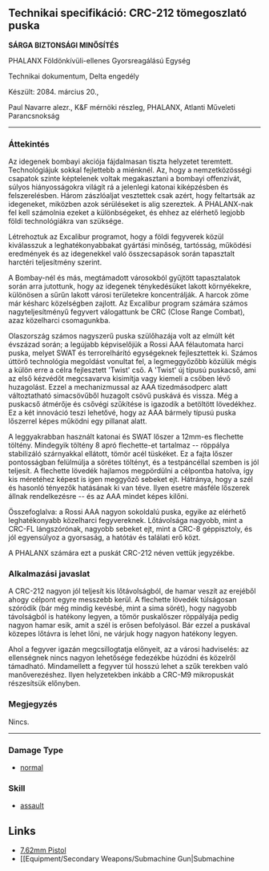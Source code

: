 ## Technikai specifikáció: CRC-212 tömegoszlató puska

**SÁRGA BIZTONSÁGI MINŐSÍTÉS**

PHALANX Földönkívüli-ellenes Gyorsreagálású Egység

Technikai dokumentum, Delta engedély

Készült: 2084. március 20.,

Paul Navarre alezr., K&F mérnöki részleg, PHALANX, Atlanti Műveleti
Parancsnokság

------------------------------------------------------------------------

### Áttekintés

Az idegenek bombayi akciója fájdalmasan tiszta helyzetet teremtett.
Technológiájuk sokkal fejlettebb a miénknél. Az, hogy a nemzetközösségi
csapatok szinte képtelenek voltak megakasztani a bombayi offenzívát,
súlyos hiányosságokra világít rá a jelenlegi katonai kiképzésben és
felszerelésben. Három zászlóaljat vesztettek csak azért, hogy feltartsák
az idegeneket, miközben azok sérüléseket is alig szereztek. A
PHALANX-nak fel kell számolnia ezeket a különbségeket, és ehhez az
elérhető legjobb földi technológiákra van szüksége.

Létrehoztuk az Excalibur programot, hogy a földi fegyverek közül
kiválasszuk a leghatékonyabbakat gyártási minőség, tartósság, működési
eredmények és az idegenekkel való összecsapások során tapasztalt
harctéri teljesítmény szerint.

A Bombay-nél és más, megtámadott városokból gyűjtött tapasztalatok során
arra jutottunk, hogy az idegenek ténykedésüket lakott környékekre,
különösen a sűrűn lakott városi területekre koncentrálják. A harcok zöme
már késharc közelségben zajlott. Az Excalibur program számára számos
nagyteljesítményű fegyvert válogattunk be CRC (Close Range Combat), azaz
közelharci csomagunkba.

Olaszország számos nagyszerű puska szülőhazája volt az elmúlt két
évszázad során; a legújabb képviselőjük a Rossi AAA félautomata harci
puska, melyet SWAT és terrorelhárító egységeknek fejlesztettek ki.
Számos úttörő technológia megoldást vonultat fel, a legmeggyőzőbb
közülük mégis a külön erre a célra fejlesztett 'Twist' cső. A 'Twist' új
típusú puskacső, ami az első kézvédőt megcsavarva kisimítja vagy kiemeli
a csőben lévő huzagolást. Ezzel a mechanizmussal az AAA tizedmásodperc
alatt változtatható simacsövűből huzagolt csövű puskává és vissza. Még a
puskacső átmérője és csővégi szűkítése is igazodik a betöltött
lövedékhez. Ez a két innováció teszi lehetővé, hogy az AAA bármely
típusú puska lőszerrel képes működni egy pillanat alatt.

A leggyakrabban használt katonai és SWAT lőszer a 12mm-es flechette
töltény. Mindegyik töltény 8 apró flechette-et tartalmaz -- röppálya
stabilizáló szárnyakkal ellátott, tömör acél tüskéket. Ez a fajta lőszer
pontosságban felülmúlja a sörétes töltényt, és a testpáncéllal szemben
is jól teljesít. A flechette lövedék hajlamos megpördülni a célpontba
hatolva, így kis méretéhez képest is igen meggyőző sebeket ejt.
Hátránya, hogy a szél és hasonló tényezők hatásának ki van téve. Ilyen
esetre másféle lőszerek állnak rendelkezésre -- és az AAA mindet képes
kilőni.

Összefoglalva: a Rossi AAA nagyon sokoldalú puska, egyike az elérhető
leghatékonyabb közelharci fegyvereknek. Lőtávolsága nagyobb, mint a
CRC-FL lángszórónak, nagyobb sebeket ejt, mint a CRC-8 géppisztoly, és
jól egyensúlyoz a gyorsaság, a hatótáv és találati erő közt.

A PHALANX számára ezt a puskát CRC-212 néven vettük jegyzékbe.

### Alkalmazási javaslat

A CRC-212 nagyon jól teljesít kis lőtávolságból, de hamar veszít az
erejéből ahogy célpont egyre messzebb kerül. A flechette lövedék
túlságosan szóródik (bár még mindig kevésbé, mint a sima sörét), hogy
nagyobb távolságból is hatékony legyen, a tömör puskalőszer röppályája
pedig nagyon hamar esik, amit a szél is erősen befolyásol. Bár ezzel a
puskával közepes lőtávra is lehet lőni, ne várjuk hogy nagyon hatékony
legyen.

Ahol a fegyver igazán megcsillogtatja előnyeit, az a városi hadviselés:
az ellenségnek nincs nagyon lehetősége fedezékbe húzódni és közelről
támadható. Mindamellett a fegyver túl hosszú lehet a szűk terekben való
manőverezéshez. Ilyen helyzetekben inkább a CRC-M9 mikropuskát
részesítsük előnyben.

### Megjegyzés

Nincs.

------------------------------------------------------------------------

### Damage Type

- [normal](Damage/normal "wikilink")

### Skill

- [assault](Skills/assault "wikilink")

## Links

- [7.62mm Pistol](Equipment/Secondary_Weapons/7.62mm_Pistol "wikilink")
- \[\[Equipment/Secondary Weapons/Submachine Gun\|Submachine